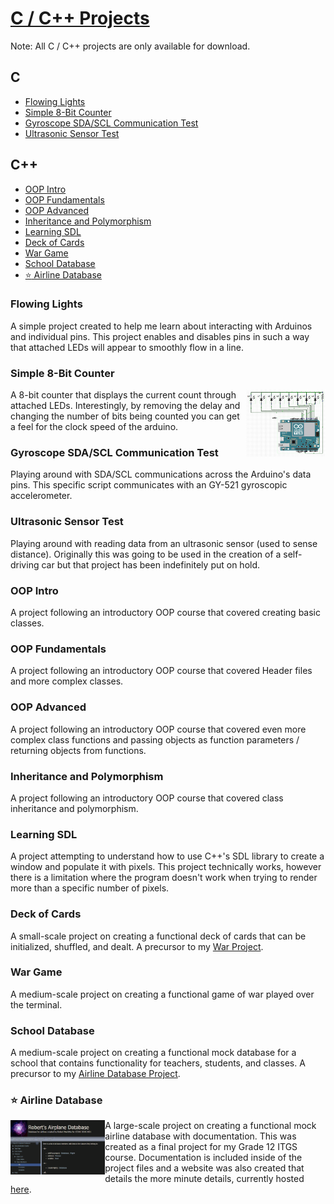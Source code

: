 # [C / C++ Projects](docs/C_C++.md)
Note: All C / C++ projects are only available for download. 

## C
- [Flowing Lights](#flowing-lights)
- [Simple 8-Bit Counter](#simple-8-bit-counter)
- [Gyroscope SDA/SCL Communication Test](#gyroscope-sda/scl-communication-test)
- [Ultrasonic Sensor Test](#ultrasonic-sensor-test)

## C++
- [OOP Intro](#oop-intro)
- [OOP Fundamentals](#oop-fundementals)
- [OOP Advanced](#oop-advanced)
- [Inheritance and Polymorphism](#inheritance-and-polymorphism)
- [Learning SDL](#learning-sdl)
- [Deck of Cards](#deck-of-cards)
- [War Game](#war-game)
- [School Database](#school-database)
- [:star: Airline Database](#airline-database)

### Flowing Lights
A simple project created to help me learn about interacting with Arduinos and individual pins.  This project enables and disables pins in such a way that attached LEDs will appear to smoothly flow in a line.

### Simple 8-Bit Counter
<img align="right" width="25%" src="../_Docs\Images\8-bit-counter.JPG"></img>
A 8-bit counter that displays the current count through attached LEDs. Interestingly, by removing the delay and changing the number of bits being counted you can get a feel for the clock speed of the arduino.

### Gyroscope SDA/SCL Communication Test
Playing around with SDA/SCL communications across the Arduino's data pins. This specific script communicates with an GY-521 gyroscopic accelerometer.

### Ultrasonic Sensor Test
Playing around with reading data from an ultrasonic sensor (used to sense distance).  Originally this was going to be used in the creation of a self-driving car but that project has been indefinitely put on hold.

### OOP Intro
A project following an introductory OOP course that covered creating basic classes.

### OOP Fundamentals
A project following an introductory OOP course that covered Header files and more complex classes.

### OOP Advanced
A project following an introductory OOP course that covered even more complex class functions and passing objects as function parameters / returning objects from functions.

### Inheritance and Polymorphism
A project following an introductory OOP course that covered class inheritance and polymorphism.

### Learning SDL
A project attempting to understand how to use C++'s SDL library to create a window and populate it with pixels.  This project technically works, however there is a limitation where the program doesn't work when trying to render more than a specific number of pixels.

### Deck of Cards
A small-scale project on creating a functional deck of cards that can be initialized, shuffled, and dealt. A precursor to my [War Project](#war-game).

### War Game
A medium-scale project on creating a functional game of war played over the terminal.

### School Database
A medium-scale project on creating a functional mock database for a school that contains functionality for teachers, students, and classes.  A precursor to my [Airline Database Project](#airline-database).

### :star: Airline Database
<img align="left" width="30%" src="../_Docs\Images\Airline-Database.PNG"></img>
A large-scale project on creating a functional mock airline database with documentation.  This was created as a final project for my Grade 12 ITGS course.  Documentation is included inside of the project files and a website was also created that details the more minute details, currently hosted [here](https://robert-macwha.github.io/Extra/ITGS%20Documentation/index.html).
